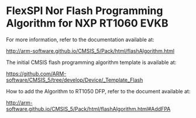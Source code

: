 # FlexSPI Nor Flash Programming Algorithm for NXP RT1060 EVKB

For more information, refer to the documentation available at:

http://arm-software.github.io/CMSIS_5/Pack/html/flashAlgorithm.html

The initial CMSIS flash programming algorithm template is available at:

https://github.com/ARM-software/CMSIS_5/tree/develop/Device/_Template_Flash

How to add the Algorithm to RT1050 DFP, refer to the document available at:

http://arm-software.github.io/CMSIS_5/Pack/html/flashAlgorithm.html#AddFPA

